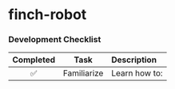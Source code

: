 # finch-robot

### Development Checklist

  | Completed | Task         | Description |
  |:---------:|:------------:|:------------|
  |     ✅    | Familiarize  | Learn how to: 
